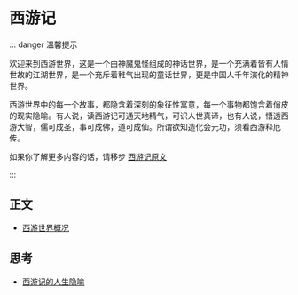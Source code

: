 # 西游记

::: danger 温馨提示

欢迎来到西游世界，这是一个由神魔鬼怪组成的神话世界，是一个充满着皆有人情世故的江湖世界，是一个充斥着稚气出现的童话世界，更是中国人千年演化的精神世界。

西游世界中的每一个故事，都隐含着深刻的象征性寓意，每一个事物都饱含着俏皮的现实隐喻。有人说，读西游记可通天地精气，可识人世真谛，也有人说，悟透西游大智，儒可成圣，事可成佛，道可成仙。所谓欲知造化会元功，须看西游释厄传。

如果你了解更多内容的话，请移步 [西游记原文](http://www.shangshiwen.com/book_108.html)

:::

## 正文

- [西游世界概况](./main-body/1.md)

## 思考

- [西游记的人生隐喻](./moral.md)
